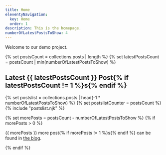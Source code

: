 ```yaml
---
title: Home
eleventyNavigation:
  key: Home
  order: 1
description: This is the homepage.
numberOfLatestPostsToShow: 4
---
```

Welcome to our demo project.

{% set postsCount = collections.posts | length %}
{% set latestPostsCount = postsCount | min(numberOfLatestPostsToShow) %}

<h2>Latest {{ latestPostsCount }} Post{% if latestPostsCount != 1 %}s{% endif %}</h2>

{% set postslist = collections.posts | head(-1 * numberOfLatestPostsToShow) %}
{% set postslistCounter = postsCount %}
{% include "postslist.njk" %}

{% set morePosts = postsCount - numberOfLatestPostsToShow %}
{% if morePosts > 0 %}

<p>{{ morePosts }} more post{% if morePosts != 1 %}s{% endif %} can be found in <a href="blog.njk">the blog</a>.</p>
{% endif %}
